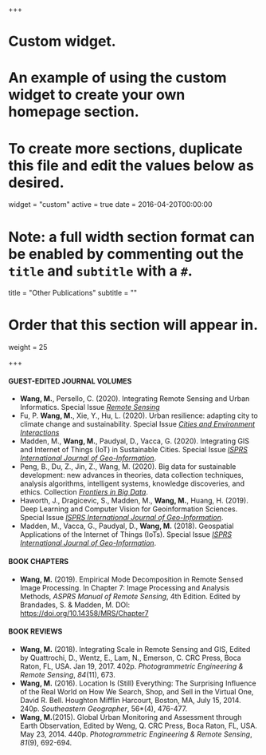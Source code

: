 +++
# Custom widget.
# An example of using the custom widget to create your own homepage section.
# To create more sections, duplicate this file and edit the values below as desired.
widget = "custom"
active = true
date = 2016-04-20T00:00:00

# Note: a full width section format can be enabled by commenting out the `title` and `subtitle` with a `#`.
title = "Other Publications"
subtitle = ""

# Order that this section will appear in.
weight = 25

+++
#### GUEST-EDITED JOURNAL VOLUMES
- **Wang, M.**, Persello, C. (2020). Integrating Remote Sensing and Urban Informatics. Special Issue [*Remote Sensing*](https://www.mdpi.com/journal/remotesensing/special_issues/urban_informatics)
- Fu, P. **Wang, M.**, Xie, Y., Hu, L. (2020). Urban resilience: adapting city to climate change and sustainability. Special Issue [*Cities and Environment Interactions*](https://www.journals.elsevier.com/city-and-environment-interactions/)
- Madden, M., **Wang, M.**, Paudyal, D., Vacca, G. (2020). Integrating GIS and Internet of Things (IoT) in Sustainable Cities. Special Issue [*ISPRS International Journal of Geo-Information*](https://www.mdpi.com/journal/ijgi/special_issues/GIS_IoT).
- Peng, B., Du, Z., Jin, Z., Wang, M. (2020). Big data for sustainable development: new advances in theories, data collection techniques, analysis algorithms, intelligent systems, knowledge discoveries, and ethics. Collection [*Frontiers in Big Data*](https://www.frontiersin.org/journals/big-data).
- Haworth, J., Dragicevic, S., Madden, M., **Wang, M.**, Huang, H. (2019). Deep Learning and Computer Vision for Geoinformation Sciences. Special Issue [*ISPRS International Journal of Geo-Information*](https://www.mdpi.com/journal/ijgi/special_issues/GIS_IoT).
- Madden, M., Vacca, G., Paudyal, D., **Wang, M.** (2018). Geospatial Applications of the Internet of Things (IoTs). Special Issue [*ISPRS International Journal of Geo-Information*](http://www.mdpi.com/journal/ijgi/special_issues/DeepLearning_Computer_Vision_GeoInformation).

#### BOOK CHAPTERS
- **Wang, M.** (2019). Empirical Mode Decomposition in Remote Sensed Image Processing. In Chapter 7: Image Processing and Analysis Methods, *ASPRS Manual of Remote Sensing*, 4th Edition. Edited by Brandades, S. & Madden, M. DOI: https://doi.org/10.14358/MRS/Chapter7

#### BOOK REVIEWS
- **Wang, M.** (2018). Integrating Scale in Remote Sensing and GIS, Edited by Quattrochi, D., Wentz, E., Lam, N., Emerson, C. CRC Press, Boca Raton, FL, USA. Jan 19, 2017. 402p. *Photogrammetric Engineering & Remote Sensing*, *84*(11), 673. 
- **Wang, M.** (2016). Location Is (Still) Everything: The Surprising Influence of the Real World on How We Search, Shop, and Sell in the Virtual One, David R. Bell. Houghton Mifflin Harcourt, Boston, MA, July 15, 2014. 240p. *Southeastern Geographer*, 56*(4), 476-477.
- **Wang, M.**(2015). Global Urban Monitoring and Assessment through Earth Observation, Edited by Weng, Q. CRC Press, Boca Raton, FL, USA. May 23, 2014. 440p. *Photogrammetric Engineering & Remote Sensing*, *81*(9), 692-694.

